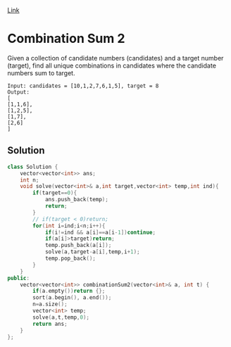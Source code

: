 [Link](https://leetcode.com/problems/combination-sum-ii/submissions/)
# Combination Sum 2
Given a collection of candidate numbers (candidates) and a target number (target), find all unique combinations in candidates where the candidate numbers sum to target.
```
Input: candidates = [10,1,2,7,6,1,5], target = 8
Output: 
[
[1,1,6],
[1,2,5],
[1,7],
[2,6]
]
```
## Solution 
```cpp
class Solution {
    vector<vector<int>> ans;
    int n;
    void solve(vector<int>& a,int target,vector<int> temp,int ind){
        if(target==0){
            ans.push_back(temp);
            return;
        }
        // if(target < 0)return;
        for(int i=ind;i<n;i++){
            if(i!=ind && a[i]==a[i-1])continue;
            if(a[i]>target)return;
            temp.push_back(a[i]);
            solve(a,target-a[i],temp,i+1);
            temp.pop_back();
        }
    } 
public:
    vector<vector<int>> combinationSum2(vector<int>& a, int t) {
        if(a.empty())return {}; 
        sort(a.begin(), a.end());
        n=a.size();
        vector<int> temp;
        solve(a,t,temp,0);
        return ans;
    }
};
```